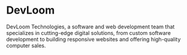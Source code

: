 # DevLoom
DevLoom Technologies, a software and web development team that specializes in cutting-edge digital solutions, from custom software development to building responsive websites and offering high-quality computer sales.
